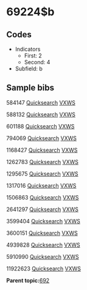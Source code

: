 # 69224$b

## Codes

-   Indicators
    -   First: 2
    -   Second: 4
-   Subfield: b

## Sample bibs

584147 [Quicksearch](https://search.library.yale.edu/catalog/584147) [VXWS](http://prodorbis.library.yale.edu:7014/vxws/GetHoldingsService?bibId=584147)

588132 [Quicksearch](https://search.library.yale.edu/catalog/588132) [VXWS](http://prodorbis.library.yale.edu:7014/vxws/GetHoldingsService?bibId=588132)

601188 [Quicksearch](https://search.library.yale.edu/catalog/601188) [VXWS](http://prodorbis.library.yale.edu:7014/vxws/GetHoldingsService?bibId=601188)

794069 [Quicksearch](https://search.library.yale.edu/catalog/794069) [VXWS](http://prodorbis.library.yale.edu:7014/vxws/GetHoldingsService?bibId=794069)

1168427 [Quicksearch](https://search.library.yale.edu/catalog/1168427) [VXWS](http://prodorbis.library.yale.edu:7014/vxws/GetHoldingsService?bibId=1168427)

1262783 [Quicksearch](https://search.library.yale.edu/catalog/1262783) [VXWS](http://prodorbis.library.yale.edu:7014/vxws/GetHoldingsService?bibId=1262783)

1295675 [Quicksearch](https://search.library.yale.edu/catalog/1295675) [VXWS](http://prodorbis.library.yale.edu:7014/vxws/GetHoldingsService?bibId=1295675)

1317016 [Quicksearch](https://search.library.yale.edu/catalog/1317016) [VXWS](http://prodorbis.library.yale.edu:7014/vxws/GetHoldingsService?bibId=1317016)

1506863 [Quicksearch](https://search.library.yale.edu/catalog/1506863) [VXWS](http://prodorbis.library.yale.edu:7014/vxws/GetHoldingsService?bibId=1506863)

2641297 [Quicksearch](https://search.library.yale.edu/catalog/2641297) [VXWS](http://prodorbis.library.yale.edu:7014/vxws/GetHoldingsService?bibId=2641297)

3599404 [Quicksearch](https://search.library.yale.edu/catalog/3599404) [VXWS](http://prodorbis.library.yale.edu:7014/vxws/GetHoldingsService?bibId=3599404)

3600151 [Quicksearch](https://search.library.yale.edu/catalog/3600151) [VXWS](http://prodorbis.library.yale.edu:7014/vxws/GetHoldingsService?bibId=3600151)

4939828 [Quicksearch](https://search.library.yale.edu/catalog/4939828) [VXWS](http://prodorbis.library.yale.edu:7014/vxws/GetHoldingsService?bibId=4939828)

5910990 [Quicksearch](https://search.library.yale.edu/catalog/5910990) [VXWS](http://prodorbis.library.yale.edu:7014/vxws/GetHoldingsService?bibId=5910990)

11922623 [Quicksearch](https://search.library.yale.edu/catalog/11922623) [VXWS](http://prodorbis.library.yale.edu:7014/vxws/GetHoldingsService?bibId=11922623)

**Parent topic:**[692](../../tags/692/692.md)

